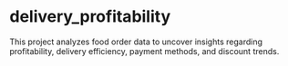 # delivery_profitability
This project analyzes food order data to uncover insights regarding profitability, delivery efficiency, payment methods, and discount trends.
